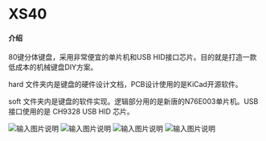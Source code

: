 # XS40

#### 介绍
80键分体键盘，采用非常便宜的单片机和USB HID接口芯片。目的就是打造一款低成本的机械键盘DIY方案。

hard 文件夹内是键盘的硬件设计文档，PCB设计使用的是KiCad开源软件。

soft 文件夹内是键盘的软件实现。逻辑部分用的是新唐的N76E003单片机。USB接口使用的是 CH9328 USB HID 芯片。


![输入图片说明](https://images.gitee.com/uploads/images/2020/0501/122150_8fecb6c1_297378.jpeg "b146eeb9497ea70faab857080b56009.jpg")
![输入图片说明](https://images.gitee.com/uploads/images/2020/0501/122255_5643e473_297378.jpeg "74a61ceb1c933b0123dbee454cc0db6.jpg")
![输入图片说明](https://images.gitee.com/uploads/images/2020/0501/122314_0d19bd51_297378.jpeg "43c635f29237a9f031e426376ea0fd5.jpg")
![输入图片说明](https://images.gitee.com/uploads/images/2020/0501/122328_87f74f31_297378.jpeg "a8b779794b4cff2eecfce481d46be4e.jpg")


